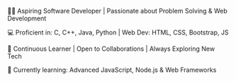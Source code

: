 👨‍💻 Aspiring Software Developer | Passionate about Problem Solving & Web Development

💻 Proficient in: C, C++, Java, Python | Web Dev: HTML, CSS, Bootstrap, JS

🔄 Continuous Learner | Open to Collaborations | Always Exploring New Tech

📍 Currently learning: Advanced JavaScript, Node.js & Web Frameworks

<!---
Mohammad-Farhan-Shaikh/Mohammad-Farhan-Shaikh is a ✨ special ✨ repository because its `README.md` (this file) appears on your GitHub profile.
You can click the Preview link to take a look at your changes.
--->
